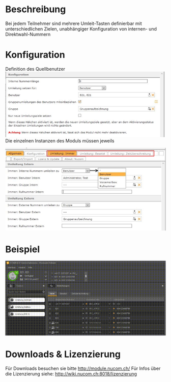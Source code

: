 <!-- TITLE: Funktionstastengesteuerte Umleitung -->
# Beschreibung
Bei jedem Teilnehmer sind mehrere Umleit-Tasten definierbar mit unterschiedlichen Zielen, unabhängiger Konfiguration von internen- und Direktwahl-Nummern 
# Konfiguration
Definition des Quellbenutzer
![2](/uploads/funktionstastengesteuerte-umleitung/2.jpg "2")
Die einzelnen Instanzen des Moduls müssen jeweils


![3](/uploads/funktionstastengesteuerte-umleitung/3.jpg "3")

# Beispiel
![1](/uploads/funktionstastengesteuerte-umleitung/1.gif "1")
# Downloads & Lizenzierung
Für Downloads besuchen sie bitte http://module.nucom.ch/
Für Infos über die Lizenzierung siehe: http://wiki.nucom.ch:8018/lizenzierung
